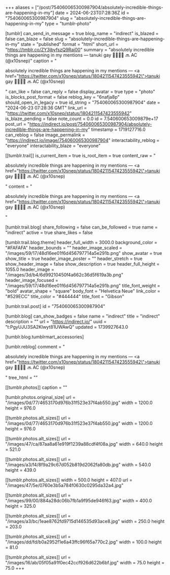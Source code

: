 +++
aliases = ["/post/754060065300987904/absolutely-incredible-things-are-happening-in-my"]
date = 2024-06-23T07:28:36Z
id = "754060065300987904"
slug = "absolutely-incredible-things-are-happening-in-my"
type = "tumblr-photo"

[tumblr]
can_send_in_message = true
blog_name = "indirect"
is_blazed = false
can_blaze = false
slug = "absolutely-incredible-things-are-happening-in-my"
state = "published"
format = "html"
short_url = "https://tmblr.co/ZY3jbyfszQ9Rai00"
summary = "absolutely incredible things are happening in my mentions — tanuki gay 🏳️‍⚧️🏳️‍🌈 🔜 AC (@x10snep)"
caption = "<p>absolutely incredible things are happening in my mentions — <a href=\"https://twitter.com/x10snep/status/1804211547423555942\">tanuki gay 🏳️‍⚧️🏳️‍🌈 🔜 AC (@x10snep)</a></p>"
can_like = false
can_reply = false
display_avatar = true
type = "photo"
is_blocks_post_format = false
reblog_key = "6nafja8p"
should_open_in_legacy = true
id_string = "754060065300987904"
date = "2024-06-23 07:28:36 GMT"
link_url = "https://twitter.com/x10snep/status/1804211547423555942"
is_blaze_pending = false
note_count = 0.0
id = 7.540600653009879e+17
post_url = "https://indirect.io/post/754060065300987904/absolutely-incredible-things-are-happening-in-my"
timestamp = 1719127716.0
can_reblog = false
image_permalink = "https://indirect.io/image/754060065300987904"
interactability_reblog = "everyone"
interactability_blaze = "everyone"

[[tumblr.trail]]
is_current_item = true
is_root_item = true
content_raw = "<p>absolutely incredible things are happening in my mentions — <a href=\"https://twitter.com/x10snep/status/1804211547423555942\">tanuki gay 🏳️‍⚧️🏳️‍🌈 🔜 AC (@x10snep)</a></p>"
content = "<p>absolutely incredible things are happening in my mentions &mdash; <a href=\"https://twitter.com/x10snep/status/1804211547423555942\">tanuki gay &#127987;&#65039;&zwj;&#9895;&#65039;&#127987;&#65039;&zwj;&#127752; &#128284; AC (@x10snep)</a></p>"

[tumblr.trail.blog]
share_following = false
can_be_followed = true
name = "indirect"
active = true
share_likes = false

[tumblr.trail.blog.theme]
header_full_width = 3000.0
background_color = "#FAFAFA"
header_bounds = ""
header_image_scaled = "/images/59/17/48d16ee01f6d456797714a5e291b.png"
show_avatar = true
show_title = true
header_image_poster = ""
header_stretch = true
show_header_image = false
show_description = true
header_full_height = 1055.0
header_image = "/images/3d/b4/6d99210450f4a662c36d5f619a3b.png"
header_image_focused = "/images/59/17/48d16ee01f6d456797714a5e291b.png"
title_font_weight = "bold"
avatar_shape = "square"
body_font = "Helvetica Neue"
link_color = "#529ECC"
title_color = "#444444"
title_font = "Gibson"

[tumblr.trail.post]
id = "754060065300987904"

[tumblr.blog]
can_show_badges = false
name = "indirect"
title = "indirect"
description = ""
url = "https://indirect.io/"
uuid = "t:PgyUJU3SA2Klwyt81UWAwQ"
updated = 1739927643.0

[tumblr.blog.tumblrmart_accessories]

[tumblr.reblog]
comment = "<p>absolutely incredible things are happening in my mentions — <a href=\"https://twitter.com/x10snep/status/1804211547423555942\">tanuki gay 🏳️‍⚧️🏳️‍🌈 🔜 AC (@x10snep)</a></p>"
tree_html = ""

[[tumblr.photos]]
caption = ""

[tumblr.photos.original_size]
url = "/images/0d/77/4653170d976b31f523e37f4ab550.jpg"
width = 1200.0
height = 976.0

[[tumblr.photos.alt_sizes]]
url = "/images/0d/77/4653170d976b31f523e37f4ab550.jpg"
width = 1200.0
height = 976.0

[[tumblr.photos.alt_sizes]]
url = "/images/47/ca/87aa8a61e919f1239a88cdf4f08a.jpg"
width = 640.0
height = 521.0

[[tumblr.photos.alt_sizes]]
url = "/images/a3/f4/8f9a29c67d052b819d2062fa80db.jpg"
width = 540.0
height = 439.0

[[tumblr.photos.alt_sizes]]
width = 500.0
height = 407.0
url = "/images/47/5e/0760e3b5a784f0630c0295da32a4.jpg"

[[tumblr.photos.alt_sizes]]
url = "/images/99/00/884a28dc06b7fb1a9f95de946f63.jpg"
width = 400.0
height = 325.0

[[tumblr.photos.alt_sizes]]
url = "/images/a3/bc/1eae8762fd9715d146535d93ace8.jpg"
width = 250.0
height = 203.0

[[tumblr.photos.alt_sizes]]
url = "/images/dd/fd/b0a2952f1e6a43ffc96f65a770c2.jpg"
width = 100.0
height = 81.0

[[tumblr.photos.alt_sizes]]
url = "/images/16/ab/05f05a91f0ec42ccf926d622b6bf.jpg"
width = 75.0
height = 75.0
+++
